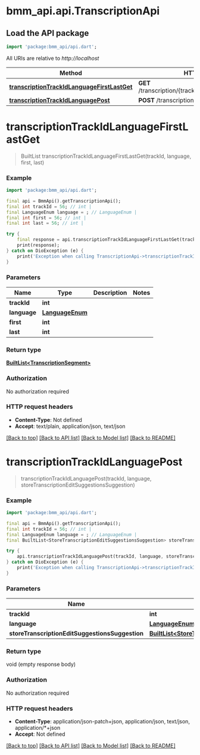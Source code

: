 # bmm_api.api.TranscriptionApi

## Load the API package
```dart
import 'package:bmm_api/api.dart';
```

All URIs are relative to *http://localhost*

Method | HTTP request | Description
------------- | ------------- | -------------
[**transcriptionTrackIdLanguageFirstLastGet**](TranscriptionApi.md#transcriptiontrackidlanguagefirstlastget) | **GET** /transcription/{trackId}/{language}/{first}/{last} | 
[**transcriptionTrackIdLanguagePost**](TranscriptionApi.md#transcriptiontrackidlanguagepost) | **POST** /transcription/{trackId}/{language} | 


# **transcriptionTrackIdLanguageFirstLastGet**
> BuiltList<TranscriptionSegment> transcriptionTrackIdLanguageFirstLastGet(trackId, language, first, last)



### Example
```dart
import 'package:bmm_api/api.dart';

final api = BmmApi().getTranscriptionApi();
final int trackId = 56; // int | 
final LanguageEnum language = ; // LanguageEnum | 
final int first = 56; // int | 
final int last = 56; // int | 

try {
    final response = api.transcriptionTrackIdLanguageFirstLastGet(trackId, language, first, last);
    print(response);
} catch on DioException (e) {
    print('Exception when calling TranscriptionApi->transcriptionTrackIdLanguageFirstLastGet: $e\n');
}
```

### Parameters

Name | Type | Description  | Notes
------------- | ------------- | ------------- | -------------
 **trackId** | **int**|  | 
 **language** | [**LanguageEnum**](.md)|  | 
 **first** | **int**|  | 
 **last** | **int**|  | 

### Return type

[**BuiltList&lt;TranscriptionSegment&gt;**](TranscriptionSegment.md)

### Authorization

No authorization required

### HTTP request headers

 - **Content-Type**: Not defined
 - **Accept**: text/plain, application/json, text/json

[[Back to top]](#) [[Back to API list]](../README.md#documentation-for-api-endpoints) [[Back to Model list]](../README.md#documentation-for-models) [[Back to README]](../README.md)

# **transcriptionTrackIdLanguagePost**
> transcriptionTrackIdLanguagePost(trackId, language, storeTranscriptionEditSuggestionsSuggestion)



### Example
```dart
import 'package:bmm_api/api.dart';

final api = BmmApi().getTranscriptionApi();
final int trackId = 56; // int | 
final LanguageEnum language = ; // LanguageEnum | 
final BuiltList<StoreTranscriptionEditSuggestionsSuggestion> storeTranscriptionEditSuggestionsSuggestion = ; // BuiltList<StoreTranscriptionEditSuggestionsSuggestion> | 

try {
    api.transcriptionTrackIdLanguagePost(trackId, language, storeTranscriptionEditSuggestionsSuggestion);
} catch on DioException (e) {
    print('Exception when calling TranscriptionApi->transcriptionTrackIdLanguagePost: $e\n');
}
```

### Parameters

Name | Type | Description  | Notes
------------- | ------------- | ------------- | -------------
 **trackId** | **int**|  | 
 **language** | [**LanguageEnum**](.md)|  | 
 **storeTranscriptionEditSuggestionsSuggestion** | [**BuiltList&lt;StoreTranscriptionEditSuggestionsSuggestion&gt;**](StoreTranscriptionEditSuggestionsSuggestion.md)|  | 

### Return type

void (empty response body)

### Authorization

No authorization required

### HTTP request headers

 - **Content-Type**: application/json-patch+json, application/json, text/json, application/*+json
 - **Accept**: Not defined

[[Back to top]](#) [[Back to API list]](../README.md#documentation-for-api-endpoints) [[Back to Model list]](../README.md#documentation-for-models) [[Back to README]](../README.md)

